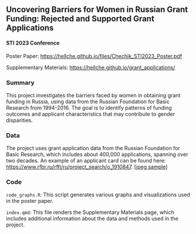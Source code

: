 ## Uncovering Barriers for Women in Russian Grant Funding: Rejected and Supported Grant Applications

#### STI 2023 Conference

Poster Paper: https://hellche.github.io/files/Chechik_STI2023_Poster.pdf

Supplementary Materials: https://hellche.github.io/grant_applications/

### Summary

This project investigates the barriers faced by women in obtaining grant funding in Russia, using data from the Russian Foundation for Basic Research from 1994-2016. The goal is to identify patterns of funding outcomes and applicant characteristics that may contribute to gender disparities.

### Data

The project uses grant application data from the Russian Foundation for Basic Research, which includes about 400,000 applications, spanning over two decades. An example of an applicant card can be found here: https://www.rfbr.ru/rffi/ru/project_search/o_1910847. \[[jpeg sample](https://github.com/hellche/grant_applications/blob/main/files/application_card_sample.png)\]

### Code

`code_graphs.R`: This script generates various graphs and visualizations used in the poster paper.

`index.qmd`: This file renders the Supplementary Materials page, which includes additional information about the data and methods used in the project.
